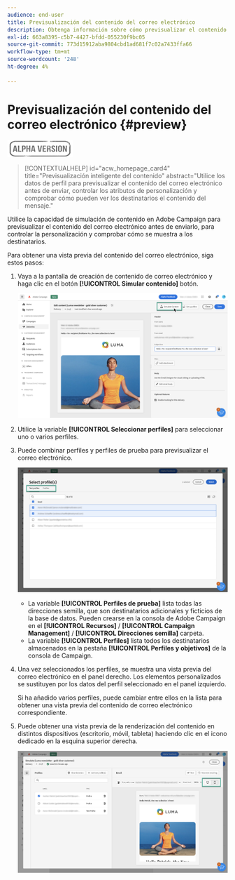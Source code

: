 ```yaml
---
audience: end-user
title: Previsualización del contenido del correo electrónico
description: Obtenga información sobre cómo previsualizar el contenido del correo electrónico con la interfaz de usuario web de Campaign
exl-id: 663a8395-c5b7-4427-bfdd-055230f9bc05
source-git-commit: 773d15912aba9804cbd1ad681f7c02a7433ffa66
workflow-type: tm+mt
source-wordcount: '248'
ht-degree: 4%

---
```


# Previsualización del contenido del correo electrónico {#preview}

![](../assets/do-not-localize/badge.png)

>[!CONTEXTUALHELP]
>id="acw_homepage_card4"
>title="Previsualización inteligente del contenido"
>abstract="Utilice los datos de perfil para previsualizar el contenido del correo electrónico antes de enviar, controlar los atributos de personalización y comprobar cómo pueden ver los destinatarios el contenido del mensaje."

Utilice la capacidad de simulación de contenido en Adobe Campaign para previsualizar el contenido del correo electrónico antes de enviarlo, para controlar la personalización y comprobar cómo se muestra a los destinatarios.

Para obtener una vista previa del contenido del correo electrónico, siga estos pasos:

1. Vaya a la pantalla de creación de contenido de correo electrónico y haga clic en el botón **[!UICONTROL Simular contenido]** botón.

   ![](assets/simulate.png)

1. Utilice la variable **[!UICONTROL Seleccionar perfiles]** para seleccionar uno o varios perfiles.
1. Puede combinar perfiles y perfiles de prueba para previsualizar el correo electrónico.

   ![](assets/preview-profile.png)

   * La variable **[!UICONTROL Perfiles de prueba]** lista todas las direcciones semilla, que son destinatarios adicionales y ficticios de la base de datos. Pueden crearse en la consola de Adobe Campaign en el **[!UICONTROL Recursos]** / **[!UICONTROL Campaign Management]** / **[!UICONTROL Direcciones semilla]** carpeta.
   * La variable **[!UICONTROL Perfiles]** lista todos los destinatarios almacenados en la pestaña **[!UICONTROL Perfiles y objetivos]** de la consola de Campaign.

1. Una vez seleccionados los perfiles, se muestra una vista previa del correo electrónico en el panel derecho. Los elementos personalizados se sustituyen por los datos del perfil seleccionado en el panel izquierdo.

   Si ha añadido varios perfiles, puede cambiar entre ellos en la lista para obtener una vista previa del contenido de correo electrónico correspondiente.

1. Puede obtener una vista previa de la renderización del contenido en distintos dispositivos (escritorio, móvil, tableta) haciendo clic en el icono dedicado en la esquina superior derecha.

   ![](assets/preview.png)


